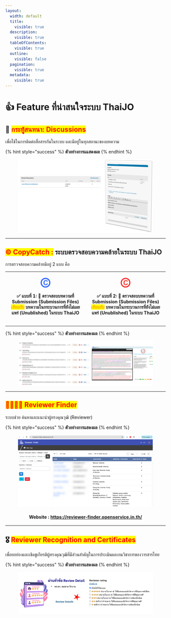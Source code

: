 ```yaml
---
layout:
  width: default
  title:
    visible: true
  description:
    visible: true
  tableOfContents:
    visible: true
  outline:
    visible: false
  pagination:
    visible: true
  metadata:
    visible: true
---
```


# 👍 Feature ที่น่าสนใจระบบ ThaiJO

## 🔔 <mark style="color:red;">กระทู้สนทนา: Discussions</mark>

เพื่อใช้ในการติดต่อสื่อสารกันในระบบ และมีอยู่ในทุกสถานะของบทความ

{% hint style="success" %}
**ตัวอย่างการแแสดงผล**
{% endhint %}

<figure><img src="../.gitbook/assets/Picture1.png" alt=""><figcaption></figcaption></figure>

***

## <mark style="color:red;">©️ CopyCatch :</mark> ระบบตรวจสอบความคล้ายในระบบ ThaiJO

การตรวจสอบความคล้ายมีอยู่ 2 แบบ คือ

| <div><figure><img src="../.gitbook/assets/copycatch-1 (1).png" alt="" width="32"><figcaption></figcaption></figure></div><p><strong>✅ แบบที่ 1:</strong> 🔎 ตรวจสอบบทความที่ <strong>Submission (Submission Files)</strong> <mark style="color:orange;"><strong>เทียบกับ</strong></mark> <strong>บทความในกระบวนการที่ยังไม่เผยแพร่ (Unublished)</strong> ในระบบ ThaiJO</p> | <div><figure><img src="../.gitbook/assets/copycatch-2 (1).png" alt="" width="32"><figcaption></figcaption></figure></div><p><strong>✅ แบบที่ 2:</strong> 🔎 ตรวจสอบบทความที่ <strong>Submission (Submission Files)</strong> <mark style="color:orange;"><strong>เทียบกับ</strong></mark> <strong>บทความในกระบวนการที่ยังไม่เผยแพร่ (Unublished)</strong> ในระบบ ThaiJO</p> |
| -------------------------------------------------------------------------------------------------------------------------------------------------------------------------------------------------------------------------------------------------------------------------------------------------------------------------------------------------------------------------- | -------------------------------------------------------------------------------------------------------------------------------------------------------------------------------------------------------------------------------------------------------------------------------------------------------------------------------------------------------------------------- |

***

{% hint style="success" %}
**ตัวอย่างการแสดงผล**
{% endhint %}

<figure><img src="../.gitbook/assets/Picture2.png" alt=""><figcaption></figcaption></figure>

***

## <mark style="color:red;">👩‍💼👨‍💼 Reviewer Finder</mark>

ระบบช่วย ค้นหาและแนะนำผู้ทรงคุณวุฒิ (Reviewer)

{% hint style="success" %}
**ตัวอย่างการแสดงผล**
{% endhint %}

<div data-full-width="false"><figure><img src="../.gitbook/assets/Picture9.png" alt=""><figcaption></figcaption></figure></div>

<h4 align="center">Website : <a href="https://reviewer-finder.openservice.in.th/">https://reviewer-finder.openservice.in.th/
</a></h4>

***

## 🎖 <mark style="color:red;">Reviewer Recognition and Certificates</mark>

เพื่อยกย่องและเชิดชูเกียรติผู้ทรงคุณวุฒิที่มีส่วนสำคัญในการประเมินผลงานวิชาการของวารสารไทย

{% hint style="success" %}
**ตัวอย่างการแสดงผล**
{% endhint %}

<figure><img src="../.gitbook/assets/Picture8.png" alt=""><figcaption></figcaption></figure>
